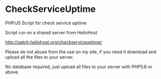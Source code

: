 # CheckServiceUptime
PHP/JS Script for check service uptime

Script run on a shared server from HelioHost

http://satch.heliohost.org/checkserviceuptime/


Please do not abuse from the use on my site, if you need it download and upload all the files to your server.


No database required, just upload all files to your server with PHP5.6 or above.